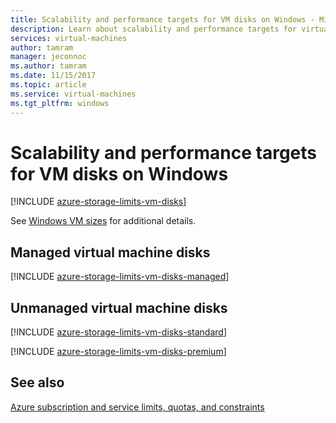```yaml
---
title: Scalability and performance targets for VM disks on Windows - Microsoft Azure | Microsoft Docs 
description: Learn about scalability and performance targets for virtual machine disks attached to VMs running Windows.
services: virtual-machines 
author: tamram
manager: jeconnoc
ms.author: tamram
ms.date: 11/15/2017
ms.topic: article
ms.service: virtual-machines
ms.tgt_pltfrm: windows
---
```


# Scalability and performance targets for VM disks on Windows

[!INCLUDE [azure-storage-limits-vm-disks](../../../includes/azure-storage-limits-vm-disks.md)]

See [Windows VM sizes](../../virtual-machines/windows/sizes.md?toc=%2fazure%2fvirtual-machines%2fwindows%2ftoc.json) for additional details.

## Managed virtual machine disks

[!INCLUDE [azure-storage-limits-vm-disks-managed](../../../includes/azure-storage-limits-vm-disks-managed.md)]

## Unmanaged virtual machine disks
[!INCLUDE [azure-storage-limits-vm-disks-standard](../../../includes/azure-storage-limits-vm-disks-standard.md)]

[!INCLUDE [azure-storage-limits-vm-disks-premium](../../../includes/azure-storage-limits-vm-disks-premium.md)]

## See also

[Azure subscription and service limits, quotas, and constraints](https://docs.microsoft.com/azure/azure-subscription-service-limits)

